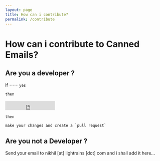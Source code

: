 ```yaml
---
layout: page
title: How can i contribute?
permalink: /contribute
---
```


# How can i contribute to Canned Emails?

## Are you a developer ?

if === `yes`

  `then`

  <iframe src="https://ghbtns.com/github-btn.html?user=niksmac&repo=Canned-Emails&type=fork&count=true&size=large" frameborder="0" scrolling="0" width="158px" height="30px"></iframe>

  `then`

    make your changes and create a `pull request`

## Are you not a Developer ?

Send your email to nikhil [at] lightrains [dot] com and i shall add it here...

